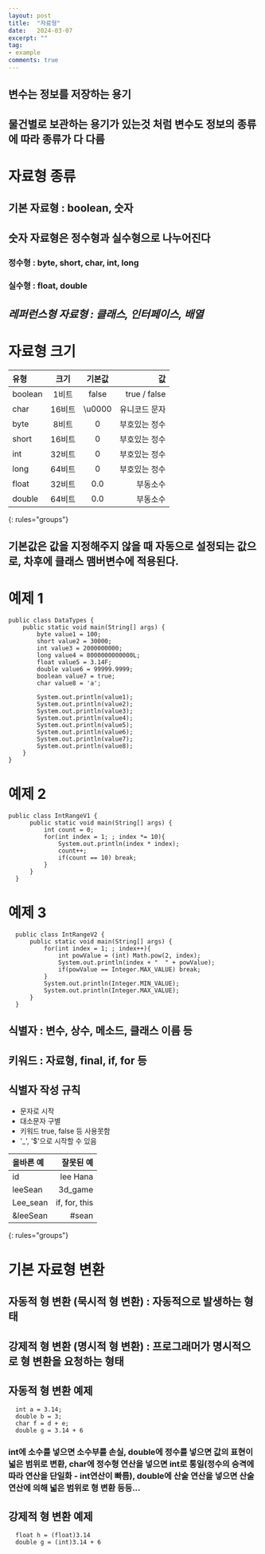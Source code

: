 ```yaml
---
layout: post
title:  "자료형"
date:   2024-03-07
excerpt: ""
tag:
- example
comments: true
---
```


## 변수는 정보를 저장하는 용기
## 물건별로 보관하는 용기가 있는것 처럼 변수도 정보의 종류에 따라 종류가 다 다름

# 자료형 종류
## 기본 자료형 : boolean, 숫자
## 숫자 자료형은 정수형과 실수형으로 나누어진다
### 정수형 : byte, short, char, int, long
### 실수형 : float, double
## *레퍼런스형 자료형 : 클래스, 인터페이스, 배열*

# 자료형 크기

| 유형 | 크기 | 기본값 | 값 |
|:--------|:-------:|:-------:|--------:|
| boolean | 1비트 | false | true / false |
| char | 16비트 | \u0000 | 유니코드 문자 |
| byte | 8비트 | 0 | 부호있는 정수 |
| short | 16비트 | 0 | 부호있는 정수 |
| int | 32비트 | 0 | 부호있는 정수 |
| long | 64비트 | 0 | 부호있는 정수 |
| float | 32비트 | 0.0 | 부동소수 |
| double | 64비트 | 0.0 | 부동소수 |
{: rules="groups"}

## 기본값은 값을 지정해주지 않을 때 자동으로 설정되는 값으로, 차후에 클래스 맴버변수에 적용된다.

# 예제 1
    public class DataTypes {
  	    public static void main(String[] args) {
            byte value1 = 100;
		    short value2 = 30000;
		    int value3 = 2000000000;	
		    long value4 = 8000000000000L;
		    float value5 = 3.14F;
		    double value6 = 99999.9999;		
		    boolean value7 = true;
		    char value8 = 'a';
		    
		    System.out.println(value1);
		    System.out.println(value2);
		    System.out.println(value3);
	        System.out.println(value4);
		    System.out.println(value5);
		    System.out.println(value6);
		    System.out.println(value7);
		    System.out.println(value8);
	    }
    }

# 예제 2
    public class IntRangeV1 {
	      public static void main(String[] args) {
		      int count = 0;
		      for(int index = 1; ; index *= 10){
			      System.out.println(index * index);
			      count++;
			      if(count == 10) break;
		      }
	      }
      }

# 예제 3
      public class IntRangeV2 {
	      public static void main(String[] args) {
		      for(int index = 1; ; index++){
			      int powValue = (int) Math.pow(2, index);
			      System.out.println(index + "	" + powValue);
			      if(powValue == Integer.MAX_VALUE) break;
		      }
		      System.out.println(Integer.MIN_VALUE);
		      System.out.println(Integer.MAX_VALUE);
	      }
      }

## 식별자 : 변수, 상수, 메소드, 클래스 이름 등
## 키워드 : 자료형, final, if, for 등

## 식별자 작성 규칙
- 문자로 시작
- 대소문자 구별
- 키워드 true, false 등 사용못함
- '_', '$'으로 시작할 수 있음

| 올바른 예 | 잘못된 예 |
|:--------|--------:|
| id | lee Hana |
| leeSean | 3d_game |
| Lee_sean | if, for, this |
| &leeSean | #sean |
{: rules="groups"}

# 기본 자료형 변환
## 자동적 형 변환 (묵시적 형 변환) : 자동적으로 발생하는 형태
## 강제적 형 변환 (명시적 형 변환) : 프로그래머가 명시적으로 형 변환을 요청하는 형태

## 자동적 형 변환 예제

      int a = 3.14;
      double b = 3;
      char f = d + e;
      double g = 3.14 + 6

### int에 소수를 넣으면 소수부를 손실, double에 정수를 넣으면 값의 표현이 넓은 범위로 변환, char에 정수형 연산을 넣으면 int로 통일(정수의 승격에 따라 연산을 단일화 - int연산이 빠름), double에 산술 연산을 넣으면 산술 연산에 의해 넓은 범위로 형 변환 등등...

## 강제적 형 변환 예제

      float h = (float)3.14
      double g = (int)3.14 + 6
